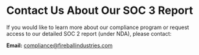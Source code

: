 # Contact Us About Our SOC 3 Report

If you would like to learn more about our compliance program or request access to our detailed SOC 2 report (under NDA), please contact:

**Email:** compliance@fireballindustries.com  
